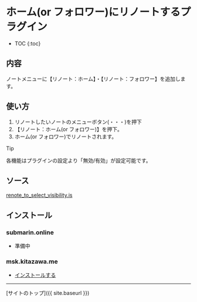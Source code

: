 # ホーム(or フォロワー)にリノートするプラグイン

* TOC
{:toc}

## 内容
ノートメニューに【リノート：ホーム】・【リノート：フォロワー】を追加します。

## 使い方

1. リノートしたいノートのメニューボタン(・・・)を押下
2. 【リノート：ホーム(or フォロワー)】を押下。
3. ホーム(or フォロワー)でリノートされます。

> [!TIP]
> 各機能はプラグインの設定より「無効/有効」が設定可能です。

## ソース
[renote_to_select_visibility.is](https://github.com/elysion-pre/MisskeyPlugins/blob/main/src/renote_to_select_visibility.is)

## インストール

### submarin.online
 - 準備中

### msk.kitazawa.me
- [インストールする](https://msk.kitazawa.me/install-extentions?url=https://elysion-pre.github.io/MisskeyPlugins/json/renote_to_select_visibility.json&hash=02707526bb20ee511161bc0dc964817cdfca93302cddb23fb94023c6ff3fca4052b6ffc922a7e17b42d3810f0f8d0de7bac034351a0864a31e0df0246870a143)

----

[サイトのトップ]({{ site.baseurl }})
